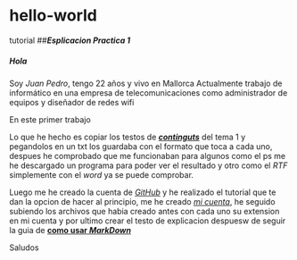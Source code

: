 # hello-world
tutorial
##**_Esplicacion Practica 1_**
##### **Hola**

Soy _Juan Pedro_, tengo 22 años y vivo en Mallorca
Actualmente trabajo de informático en una empresa de telecomunicaciones como administrador de equipos y diseñador de redes wifi

En este primer trabajo

Lo que he hecho es copiar los testos de **[_continguts_](http://fpadistancia.caib.es/pluginfile.php/295262/mod_resource/content/2/Llenguatges%20de%20Marques%20y%20Sistemes%20de%20Gesti%C3%B3%20de%20la%20Informaci%C3%B3%20%28Dist%C3%A0ncia%29.pdf)** del tema 1 y pegandolos en un txt los guardaba con el formato que toca a cada uno, despues he comprobado que me funcionaban para algunos como el ps me he descargado un programa para poder ver el resultado y otro como el _RTF_ simplemente con el _word_ ya se puede comprobar.

Luego me he creado la cuenta de _[GitHub](https://github.com/)_ y he realizado el tutorial que te dan la opcion de hacer al principio, me he creado _[mi cuenta](https://github.com/juanpcano/hello-world.git)_, he seguido subiendo los archivos que habia creado antes con cada uno su extension en mi cuenta y por ultimo crear el testo de explicacion despuesw de seguir la guia de **[como usar _MarkDown_](http://www.markdowntutorial.com/)**

Saludos


